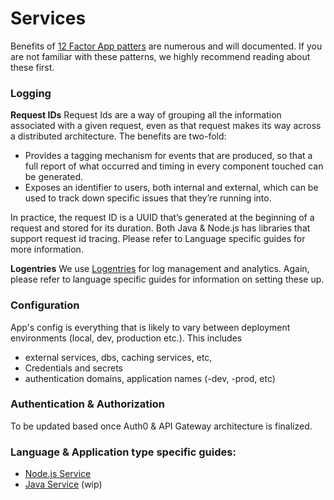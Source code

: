 # Services

Benefits of [12 Factor App patters](https://12factor.net/) are numerous and will documented. If you are not familiar with these patterns, we highly recommend reading about these first.


### Logging

**Request IDs**
Request Ids are a way of grouping all the information associated with a given request, even as that request makes its way across a distributed architecture. The benefits are two-fold:
* Provides a tagging mechanism for events that are produced, so that a full report of what occurred and timing in every component touched can be generated.
* Exposes an identifier to users, both internal and external, which can be used to track down specific issues that they’re running into.

In practice, the request ID is a UUID that’s generated at the beginning of a request and stored for its duration. Both Java & Node.js has libraries that support request id tracing. Please refer to Language specific guides for more information.

**Logentries**
We use [Logentries](logentires.com) for log management and analytics. Again, please refer to language specific guides for information on setting these up.

### Configuration
App's config is everything that is likely to vary between deployment environments (local, dev, production etc.). This includes
- external services, dbs, caching services, etc,
- Credentials and secrets
- authentication domains, application names (-dev, -prod, etc)


### Authentication & Authorization
To be updated based once Auth0 & API Gateway architecture is finalized.


### Language & Application type specific guides:

* [Node.js Service](nodejs-services.dev-guide.md)
* [Java Service](java-dropwizard-services.dev-guide.md) (wip)
